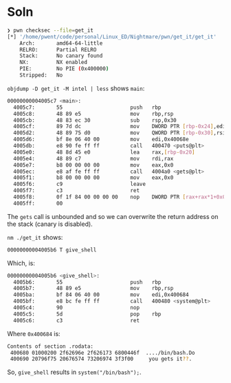 # Soln

```sh
❯ pwn checksec --file=get_it
[*] '/home/pwent/code/personal/Linux_ED/Nightmare/pwn/get_it/get_it'
    Arch:       amd64-64-little
    RELRO:      Partial RELRO
    Stack:      No canary found
    NX:         NX enabled
    PIE:        No PIE (0x400000)
    Stripped:   No
```

`objdump -D get_it -M intel | less` shows `main`:

```sh
00000000004005c7 <main>:
  4005c7:       55                      push   rbp
  4005c8:       48 89 e5                mov    rbp,rsp
  4005cb:       48 83 ec 30             sub    rsp,0x30
  4005cf:       89 7d dc                mov    DWORD PTR [rbp-0x24],edi
  4005d2:       48 89 75 d0             mov    QWORD PTR [rbp-0x30],rsi
  4005d6:       bf 8e 06 40 00          mov    edi,0x40068e
  4005db:       e8 90 fe ff ff          call   400470 <puts@plt>
  4005e0:       48 8d 45 e0             lea    rax,[rbp-0x20]
  4005e4:       48 89 c7                mov    rdi,rax
  4005e7:       b8 00 00 00 00          mov    eax,0x0
  4005ec:       e8 af fe ff ff          call   4004a0 <gets@plt>
  4005f1:       b8 00 00 00 00          mov    eax,0x0
  4005f6:       c9                      leave
  4005f7:       c3                      ret
  4005f8:       0f 1f 84 00 00 00 00    nop    DWORD PTR [rax+rax*1+0x0]
  4005ff:       00
```

The `gets` call is unbounded and so we can overwrite the return address on the stack
(canary is disabled).

`nm ./get_it` shows:

```sh
00000000004005b6 T give_shell
```

Which, is:

```sh
00000000004005b6 <give_shell>:
  4005b6:       55                      push   rbp
  4005b7:       48 89 e5                mov    rbp,rsp
  4005ba:       bf 84 06 40 00          mov    edi,0x400684
  4005bf:       e8 bc fe ff ff          call   400480 <system@plt>
  4005c4:       90                      nop
  4005c5:       5d                      pop    rbp
  4005c6:       c3                      ret
```

Where `0x400684` is:

```sh
Contents of section .rodata:
 400680 01000200 2f62696e 2f626173 6800446f  ..../bin/bash.Do
 400690 20796f75 20676574 73206974 3f3f00     you gets it??.
```

So, `give_shell` results in `system("/bin/bash");`.
